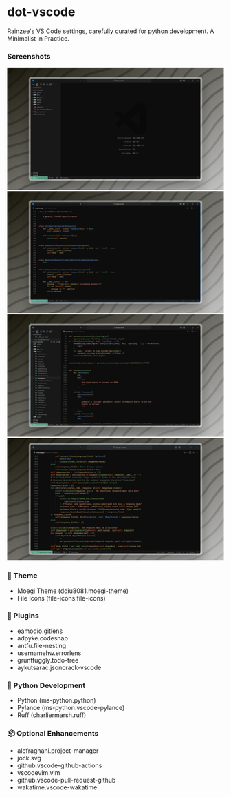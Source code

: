# dot-vscode

Rainzee's VS Code settings, carefully curated for python development. A Minimalist in Practice.

### Screenshots

![screenshot](./screenshots/1.png)
![screenshot](./screenshots/2.png)
![screenshot](./screenshots/3.png)
![screenshot](./screenshots/4.png)

### 🎨 Theme

- Moegi Theme (ddiu8081.moegi-theme)
- File Icons (file-icons.file-icons)

### 🔌 Plugins

- eamodio.gitlens
- adpyke.codesnap
- antfu.file-nesting
- usernamehw.errorlens
- gruntfuggly.todo-tree
- aykutsarac.jsoncrack-vscode

### 🐍 Python Development

- Python (ms-python.python)
- Pylance (ms-python.vscode-pylance)
- Ruff (charliermarsh.ruff)

### 📦 Optional Enhancements

- alefragnani.project-manager
- jock.svg
- github.vscode-github-actions
- vscodevim.vim
- github.vscode-pull-request-github
- wakatime.vscode-wakatime
